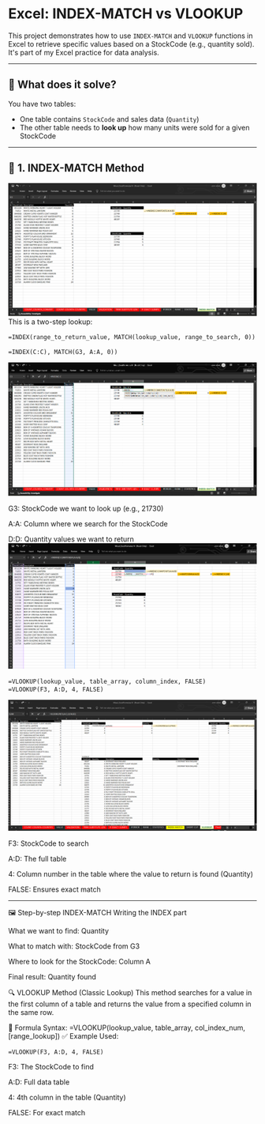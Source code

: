 
# Excel: INDEX-MATCH vs VLOOKUP

This project demonstrates how to use `INDEX-MATCH` and `VLOOKUP` functions in Excel to retrieve specific values based on a StockCode (e.g., quantity sold). It's part of my Excel practice for data analysis.

---

## 📌 What does it solve?

You have two tables:
- One table contains `StockCode` and sales data (`Quantity`)
- The other table needs to **look up** how many units were sold for a given StockCode

---

## 🧮 1. INDEX-MATCH Method
![INDEX-MATCH](screenshots/image1.png)
This is a two-step lookup:

```excel
=INDEX(range_to_return_value, MATCH(lookup_value, range_to_search, 0))
```
```excel
=INDEX(C:C), MATCH(G3, A:A, 0))
```
![Step 2 - INDEX Range](screenshots/image3.png)

G3: StockCode we want to look up (e.g., 21730)

A:A: Column where we search for the StockCode

D:D: Quantity values we want to return
![Step 3 - INDEX Range](screenshots/image9.png)

```excel
=VLOOKUP(lookup_value, table_array, column_index, FALSE)
=VLOOKUP(F3, A:D, 4, FALSE)
```
![Step 4 - VLOOKUP](screenshots/image11.png)

F3: StockCode to search

A:D: The full table

4: Column number in the table where the value to return is found (Quantity)

FALSE: Ensures exact match

---
🖼️ Step-by-step INDEX-MATCH
Writing the INDEX part

What we want to find: Quantity

What to match with: StockCode from G3

Where to look for the StockCode: Column A

Final result: Quantity found

🔍 VLOOKUP Method (Classic Lookup)
This method searches for a value in the first column of a table and returns the value from a specified column in the same row.

🔢 Formula Syntax:
=VLOOKUP(lookup_value, table_array, col_index_num, [range_lookup])
✅ Example Used:

```excel
=VLOOKUP(F3, A:D, 4, FALSE)
```
F3: The StockCode to find

A:D: Full data table

4: 4th column in the table (Quantity)

FALSE: For exact match


